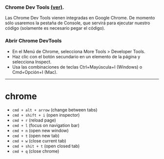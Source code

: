 ### Chrome Dev Tools [(ver)](../tools/vscode/vscode-intro.md).

Las Chrome Dev Tools vienen integradas en Google Chrome. De momento sólo usaremos la pestaña de Console, que servirá para ejecutar nuestro código (solamente es necesario pegar el código).

### Abrir Chrome DevTools

- En el Menú de Chrome, selecciona More Tools > Developer Tools.
- Haz clic con el botón secundario en un elemento de la página y selecciona Inspect.
- Usa las combinaciones de teclas Ctrl+Mayúscula+I (Windows) o Cmd+Opción+I (Mac).

---

# chrome

- `cmd + alt + arrow` (change between tabs)
- `cmd + shift + i` (open inspector)
- `cmd + r` (reload page)
- `cmd + l` (focus on navigation bar)
- `cmd + n` (open new window)
- `cmd + t` (open new tab)
- `cmd + w` (close current tab)
- `cmd + shit + t` (open closed tab)
- `cmd + q` (close chrome)
